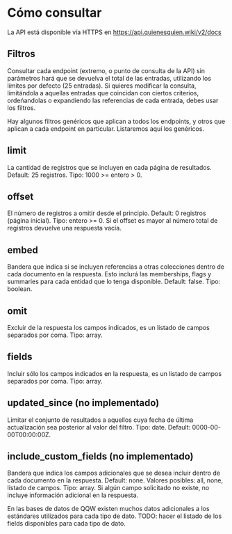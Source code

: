 # Cómo consultar
La API está disponible vía HTTPS en https://api.quienesquien.wiki/v2/docs

## Filtros
Consultar cada endpoint (extremo, o punto de consulta de la API) sin parámetros hará que se devuelva el total de las entradas, utilizando los límites por defecto (25 entradas). Si quieres modificar la consulta, limitándola a aquellas entradas que coincidan con ciertos criterios, ordeńandolas o expandiendo las referencias de cada entrada, debes usar los filtros.

Hay algunos filtros genéricos que aplican a todos los endpoints, y otros que aplican a cada endpoint en particular. Listaremos aquí los genéricos.

## limit
La cantidad de registros que se incluyen en cada página de resultados. Default: 25 registros. Tipo: 1000 >= entero > 0.

## offset
El número de registros a omitir desde el principio. Default: 0 registros (página inicial). Tipo: entero >= 0. Si el offset es mayor al número total de registros devuelve una respuesta vacía.

## embed
Bandera que indica si se incluyen referencias a otras colecciones dentro de cada documento en la respuesta. Esto inclurá las memberships, flags y summaries para cada entidad que lo tenga disponible. Default: false. Tipo: boolean.

## omit
Excluir de la respuesta los campos indicados, es un listado de campos separados por coma. Tipo: array.

## fields
Incluir sólo los campos indicados en la respuesta, es un listado de campos separados por coma. Tipo: array.


## updated_since (no implementado)
Limitar el conjunto de resultados a aquellos cuya fecha de última actualización sea posterior al valor del filtro. Tipo: date. Default: 0000-00-00T00:00:00Z.

## include_custom_fields (no implementado)
Bandera que indica los campos adicionales que se desea incluir dentro de cada documento en la respuesta. Default: none. Valores posibles: all, none, listado de campos. Tipo: array. Si algún campo solicitado no existe, no incluye información adicional en la respuesta.

En las bases de datos de QQW existen muchos datos adicionales a los estándares utilizados para cada tipo de dato. TODO: hacer el listado de los fields disponibles para cada tipo de dato.
